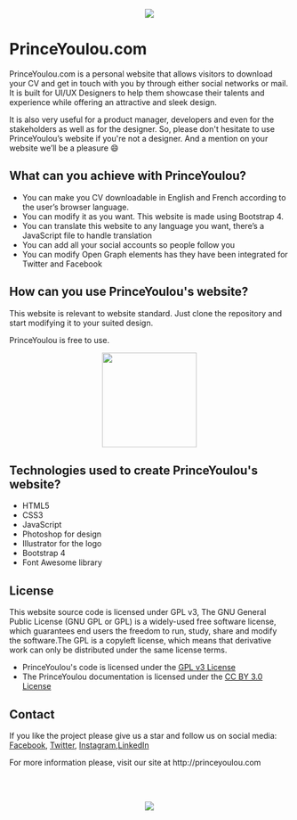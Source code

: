 <p align="center">
  <a href="http://princeyoulou.com/" target="_blank">
    <img src="http://princeyoulou.com/files/sketchize-github-cover.png">
  </a>
</p>

# PrinceYoulou.com

PrinceYoulou.com is a personal website that allows visitors to download your CV and get in touch with you by through either social networks or mail. It is built for UI/UX Designers to help them showcase their talents and experience while offering an attractive and sleek design.

It is also very useful for a product manager, developers and even for the stakeholders as well as for the designer. So, please don't hesitate to use PrinceYoulou’s website if you're not a designer. And a mention on your website we’ll be a pleasure :smile:

## What can you achieve with PrinceYoulou?

- You can make you CV downloadable in English and French according to the user’s browser language.
- You can modify it as you want. This website is made using Bootstrap 4.
- You can translate this website to any language you want, there’s a JavaScript file to handle translation
- You can add all your social accounts so people follow you
- You can modify Open Graph elements has they have been integrated for Twitter and Facebook

## How can you use PrinceYoulou's website?

This website is relevant to website standard. Just clone the repository and start modifying it to your suited design.

PrinceYoulou is free to use.

<p align="center">
  <a href="http://princeyoulou.com/" target="_blank">
    <img src="http://princeyoulou.com/files/logo-black.png" width="170">
  </a>
</p>

## Technologies  used to create PrinceYoulou's website?

- HTML5
- CSS3
- JavaScript
- Photoshop for design
- Illustrator for the logo
- Bootstrap 4
- Font Awesome library

## License

This website source code is licensed under GPL v3, The GNU General Public License (GNU GPL or GPL) is a widely-used free software license, which guarantees end users the freedom to run, study, share and modify the software.The GPL is a copyleft license, which means that derivative work can only be distributed under the same license terms.

- PrinceYoulou's code is licensed under the [GPL v3 License](https://www.gnu.org/licenses/quick-guide-gplv3.en.html)
- The PrinceYoulou documentation is licensed under the [CC BY 3.0 License](http://creativecommons.org/licenses/by/3.0/)

## Contact

If you like the project please give us a star and follow us on social media: [Facebook](https://www.facebook.com/PrinceChampionYoulou/), [Twitter](https://twitter.com/PrinceYoulou), [Instagram](https://www.instagram.com/PrinceYoulou/),[LinkedIn](https://www.linkedin.com/in/princeyoulou/)

<p align="left">For more information please, visit our site at http://princeyoulou.com</p>

<br />
<br />

<p align="center">
  <a href="http://princeyoulou.com/" target="_blank">
    <img src="http://princeyoulou.com/files/github-footer.png">
  </a>
</p>
